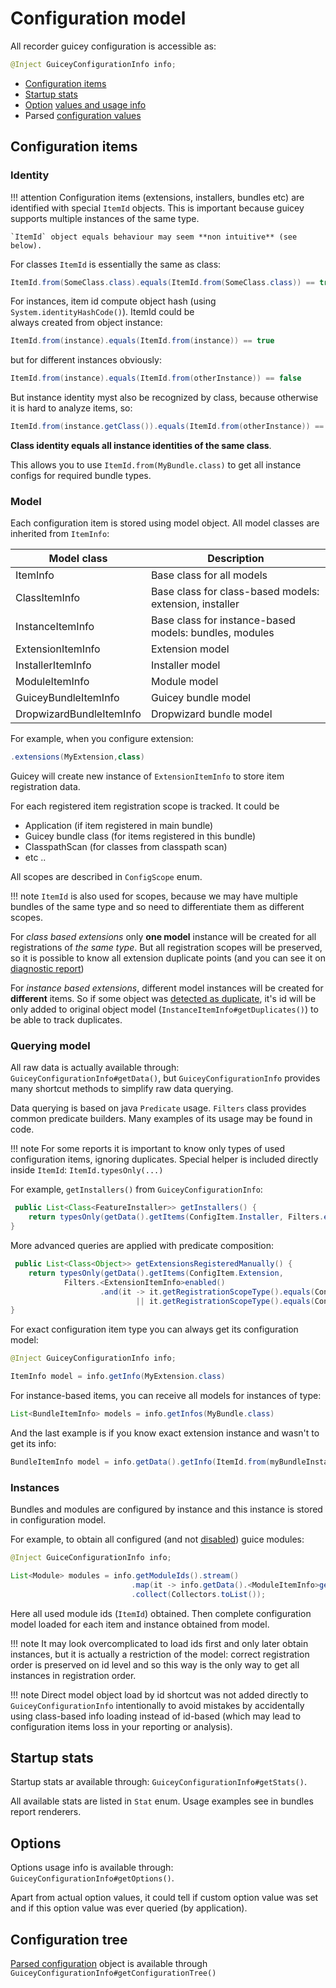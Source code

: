 # Configuration model

All recorder guicey configuration is accessible as:

```java
@Inject GuiceyConfigurationInfo info;
```           

* [Configuration items](#configuration-items)
* [Startup stats](#startup-stats)
* [Option](../options.md) [values and usage info](#options)
* Parsed [configuration values](../yaml-values.md)

## Configuration items

### Identity 

!!! attention
    Configuration items (extensions, installers, bundles etc) are identified with special `ItemId` objects.
    This is important because guicey supports multiple instances of the same type.
    
    `ItemId` object equals behaviour may seem **non intuitive** (see below). 
    
For classes `ItemId` is essentially the same as class: 

```java
ItemId.from(SomeClass.class).equals(ItemId.from(SomeClass.class)) == true
```        

For instances, item id compute object hash (using `System.identityHashCode()`). ItemId could be  
always created from object instance:

```java
ItemId.from(instance).equals(ItemId.from(instance)) == true
```

but for different instances obviously:

```java
ItemId.from(instance).equals(ItemId.from(otherInstance)) == false
```

But instance identity myst also be recognized by class, because otherwise it is 
hard to analyze items, so:

```java
ItemId.from(instance.getClass()).equals(ItemId.from(otherInstance)) == true
```

**Class identity equals all instance identities of the same class**.   

This allows you to use `ItemId.from(MyBundle.class)` to get all instance configs for required bundle types.

### Model

Each configuration item is stored using model object. All model classes are inherited from `ItemInfo`:

Model class | Description   
------------|------------
ItemInfo    | Base class for all models
ClassItemInfo    | Base class for class-based models: extension, installer
InstanceItemInfo    | Base class for instance-based models: bundles, modules 
ExtensionItemInfo | Extension model
InstallerItemInfo | Installer model
ModuleItemInfo | Module model
GuiceyBundleItemInfo | Guicey bundle model
DropwizardBundleItemInfo | Dropwizard bundle model

For example, when you configure extension:

```java
.extensions(MyExtension,class)
```

Guicey will create new instance of `ExtensionItemInfo` to store item registration data. 

For each registered item registration scope is tracked. It could be 

* Application (if item registered in main bundle)
* Guicey bundle class (for items registered in this bundle)
* ClasspathScan (for classes from classpath scan)  
* etc ..

All scopes are described in `ConfigScope` enum.

!!! note
    `ItemId` is also used for scopes, because we may have multiple bundles of the same type
    and so need to differentiate them as different scopes. 

For *class based extensions* only **one model** instance will be created for all registrations
of *the same type*. But all registration scopes will be preserved, so it is possible to know all extension
duplicate points (and you can see it on [diagnostic report](configuration-report.md#configuration-tree))

For *instance based extensions*, different model instances will be created for **different** items.
So if some object was [detected as duplicate](../deduplication.md), it's id will be only added
to original object model (`InstanceItemInfo#getDuplicates()`) to be able to track duplicates.

### Querying model

All raw data is actually available through: `GuiceyConfigurationInfo#getData()`, 
but `GuiceyConfigurationInfo` provides many shortcut methods to simplify raw data querying.  

Data querying is based on java `Predicate` usage. `Filters` class provides common predicate builders.
Many examples of its usage may be found in code.

!!! note
    For some reports it is important to know only types of used configuration items,
    ignoring duplicates. Special helper is included directly inside `ItemId`: `ItemId.typesOnly(...)` 

For example, `getInstallers()` from `GuiceyConfigurationInfo`:

```java
 public List<Class<FeatureInstaller>> getInstallers() {
    return typesOnly(getData().getItems(ConfigItem.Installer, Filters.enabled()));
}
```    

More advanced queries are applied with predicate composition:

```java
 public List<Class<Object>> getExtensionsRegisteredManually() {
    return typesOnly(getData().getItems(ConfigItem.Extension,
            Filters.<ExtensionItemInfo>enabled()
                    .and(it -> it.getRegistrationScopeType().equals(ConfigScope.Application)
                            || it.getRegistrationScopeType().equals(ConfigScope.GuiceyBundle))));
}
```

For exact configuration item type you can always get its configuration model:

```java
@Inject GuiceyConfigurationInfo info;

ItemInfo model = info.getInfo(MyExtension.class)
```                           

For instance-based items, you can receive all models for instances of type:

```java
List<BundleItemInfo> models = info.getInfos(MyBundle.class)
```    

And the last example is if you know exact extension instance and wasn't to get its info:

```java
BundleItemInfo model = info.getData().getInfo(ItemId.from(myBundleInstance))
```

### Instances

Bundles and modules are configured by instance and this instance is stored in configuration model.

For example, to obtain all configured (and not [disabled](../disables.md#disable-guice-modules))  guice modules:

```java
@Inject GuiceConfigurationInfo info;

List<Module> modules = info.getModuleIds().stream()
                           .map(it -> info.getData().<ModuleItemInfo>getInfo(it).getInstance())
                           .collect(Collectors.toList());
```      

Here all used module ids (`ItemId`) obtained. Then complete configuration model loaded for each item
and instance obtained from model. 

!!! note
    It may look overcomplicated to load ids first and only later obtain instances,
    but it is actually a restriction of the model: correct registration order is preserved on
    id level and so this way is the only way to get all instances in registration order.

!!! note
    Direct model object load by id shortcut was not added directly to `GuiceyConfigurationInfo`
    intentionally to avoid mistakes by accidentally using class-based info loading instead of
    id-based (which may lead to configuration items loss in your reporting or analysis).

## Startup stats

Startup stats ar available through: `GuiceyConfigurationInfo#getStats()`.

All available stats are listed in `Stat` enum. Usage examples see in bundles report renderers.

## Options

Options usage info is available through: `GuiceyConfigurationInfo#getOptions()`.

Apart from actual option values, it could tell if custom option value was set and if
this option value was ever queried (by application).

## Configuration tree

[Parsed configuration](../yaml-values.md) object is available through `GuiceyConfigurationInfo#getConfigurationTree()`